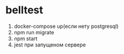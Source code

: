 # belltest
1. docker-compose up(если нету postgresql)
2. npm run migrate
3. npm start
4. jest при запущеном сервере
